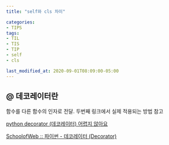 ```yaml
---
title: "self와 cls 차이"

categories:
- TIPS
tags:
- TIL
- TIS
- TIP
- self
- cls

last_modified_at: 2020-09-01T08:09:00-05:00
---
```


## @ 데코레이터란

함수를 다른 함수의 인자로 전달. 두번째 링크에서 실제 적용되는 방법 참고

[python decorator (데코레이터) 어렵지 않아요](https://bluese05.tistory.com/30)

[SchoolofWeb :: 파이썬 - 데코레이터 (Decorator)](http://schoolofweb.net/blog/posts/%ED%8C%8C%EC%9D%B4%EC%8D%AC-%EB%8D%B0%EC%BD%94%EB%A0%88%EC%9D%B4%ED%84%B0-decorator/)
